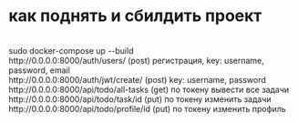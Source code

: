 # как поднять и сбилдить проект 
</br>
sudo docker-compose up --build 
</br>
http://0.0.0.0:8000/auth/users/ (post) регистрация, key: username, password, email
</br>
http://0.0.0.0:8000/auth/jwt/create/ (post) key: username, password
</br>
http://0.0.0.0:8000/api/todo/all-tasks (get) по токену вывести все задачи
</br>
http://0.0.0.0:8000/api/todo/task/id (put) по токену изменить задачи
</br>
http://0.0.0.0:8000/api/todo/profile/id (put) по токену изменить профиль
